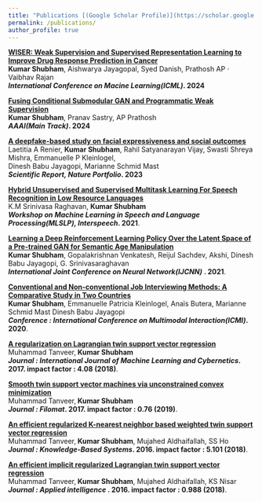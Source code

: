 ```yaml
---
title: "Publications [(Google Scholar Profile)](https://scholar.google.com/citations?user=JBb0tXMAAAAJ&hl=en)"
permalink: /publications/
author_profile: true
---
```

<b>[WISER: Weak Supervision and Supervised Representation Learning to Improve Drug Response Prediction in Cancer](https://icml.cc/virtual/2024/poster/34824)</b> <br> 
<b>Kumar Shubham</b>, Aishwarya Jayagopal, Syed Danish, Prathosh AP · Vaibhav Rajan<br><b><i> International Conference on Macine Learning(ICML)</i>. 2024</b> <br>

<b>[Fusing Conditional Submodular GAN and Programmatic Weak Supervision](https://ojs.aaai.org/index.php/AAAI/article/view/29423/30685)</b> <br> 
<b>Kumar Shubham</b>, Pranav Sastry, AP Prathosh <br><b><i> AAAI(Main Track)</i>. 2024</b> <br>

<b>[A deepfake-based study on facial expressiveness and social outcomes](https://www.nature.com/articles/s41598-024-53475-5)</b> <br> 
 Laetitia A Renier, <b>Kumar Shubham</b>, Rahil Satyanarayan Vijay, Swasti Shreya Mishra, Emmanuelle P Kleinlogel,<br> Dinesh Babu Jayagopi, Marianne Schmid Mast <br><b><i> Scientific Report, Nature Portfolio</i>. 2023</b> <br>
 
<b>[Hybrid Unsupervised and Supervised Multitask Learning For Speech Recognition in Low Resource Languages](https://homepages.inf.ed.ac.uk/htang2/sigml/mlslp2021/index.html)</b> <br> 
 K.M Srinivasa Raghavan, <b>Kumar Shubham</b><br>
<b><i> Workshop on Machine Learning in Speech and Language Processing(MLSLP), Interspeech</i>. 2021</b>.

<b>[Learning a Deep Reinforcement Learning Policy Over the Latent Space of a Pre-trained GAN for Semantic Age Manipulation](https://arxiv.org/abs/2011.00954)</b> <br> 
<b>Kumar Shubham</b>, Gopalakrishnan Venkatesh, Reijul Sachdev, Akshi, Dinesh Babu Jayagopi, G. Srinivasaraghavan<br>
<b><i>International Joint Conference on Neural Network(IJCNN) </i>. 2021</b>.

<b>[Conventional and Non-conventional Job Interviewing Methods: A Comparative Study in Two Countries](https://dl.acm.org/doi/abs/10.1145/3382507.3418824)</b> <br> 
<b>Kumar Shubham</b>, Emmanuelle Patricia Kleinlogel, Anaïs Butera, Marianne Schmid Mast
Dinesh Babu Jayagopi<br>
<b><i>Conference : International Conference on Multimodal Interaction(ICMI)</i>. 2020</b>.

<b>[A regularization on Lagrangian twin support vector regression](https://link.springer.com/article/10.1007/s13042-015-0361-6)</b> <br> 
Muhammad Tanveer,<b> Kumar Shubham</b><br>
<b><i>Journal : International Journal of Machine Learning and Cybernetics</i>. 2017. impact factor : 4.08 (2018)</b>.

<b>[Smooth twin support vector machines via unconstrained convex minimization](https://www.jstor.org/preview-page/10.2307/26194958)</b> <br> 
Muhammad Tanveer,<b> Kumar Shubham</b><br>
<b><i>Journal : Filomat</i>. 2017. impact factor : 0.76 (2019)</b>.

<b>[An efficient regularized K-nearest neighbor based weighted twin support vector regression](https://www.sciencedirect.com/science/article/abs/pii/S0950705115004384)</b> <br> 
Muhammad Tanveer,<b> Kumar Shubham</b>, Mujahed Aldhaifallah, SS Ho<br>
<b> <i>Journal : Knowledge-Based Systems</i>. 2016. impact factor : 5.101 (2018)</b>.

<b>[An efficient implicit regularized Lagrangian twin support vector regression](https://link.springer.com/article/10.1007/s10489-015-0728-0)</b> <br> 
Muhammad Tanveer,<b> Kumar Shubham</b>, Mujahed Aldhaifallah, KS Nisar<br>
<b><i>Journal : Applied intelligence</i> . 2016. impact factor : 0.988 (2018)</b>.


